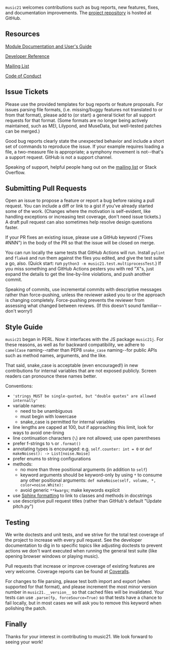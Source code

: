 `music21` welcomes contributions such as bug reports, new features, fixes, and
documentation improvements. The
[project repository](http://www.github.com/cuthbertLab/music21) is hosted at GitHub.


## Resources ##

[Module Documentation and User's Guide](http://web.mit.edu/music21/doc/index.html)

[Developer Reference](http://web.mit.edu/music21/doc/developerReference/index.html)

[Mailing List](https://groups.google.com/forum/#!forum/music21list)

[Code of Conduct](README.md)


## Issue Tickets ##

Please use the provided templates for bug reports or feature proposals. For issues
parsing file formats, (i.e. missing/buggy features not translated to or from that
format), please add to (or start) a general ticket for all support requests for that format.
(Some formats are no longer being actively maintained, such as MEI, Lilypond, and MuseData,
but well-tested patches can be merged.)

Good bug reports clearly state the unexpected behavior and include a short set of
commands to reproduce the issue. If your example requires loading a file, a two-measure
file is appropriate; a symphony movement is not--that's a support request. GitHub
is not a support channel.

Speaking of support, helpful people hang out on the
[mailing list](https://groups.google.com/forum/#!forum/music21list)
or Stack Overflow.


## Submitting Pull Requests ##

Open an issue to propose a feature or report a bug before raising a pull request.
You can include a diff or link to a gist if you've already started some of the work.
(Changes where the motivation is self-evident, like handling exceptions or increasing
test coverage, don't need issue tickets.) A draft pull request can also sometimes
help resolve design questions faster.

If your PR fixes an existing issue, please use a GitHub keyword ("Fixes #NNN")
in the body of the PR so that the issue will be closed on merge.

You can run locally the same tests that GitHub Actions will run. Install `pylint`
and `flake8` and run them against the files you edited, and give the test suite a go,
also. (Quick start: run `python3 -m music21.test.multiprocessTest`.)
If you miss something and GitHub Actions pesters you with red "X"s, just
expand the details to get the line-by-line violations, and push another commit.

Speaking of commits, use incremental commits with descriptive messages rather
than force-pushing, unless the reviewer asked you to or the approach is changing
completely. Force-pushing prevents the reviewer from assessing what changed between
reviews. (If this doesn't sound familiar--don't worry!)


## Style Guide ##

`music21` began in PERL. Now it interfaces with the JS package `music21j`.
For these reasons, as well as for backward compatibility, we adhere to `camelCase`
naming--rather than PEP8 `snake_case` naming--for public APIs such as method names,
arguments, and the like.

That said, snake_case is acceptable (even encouraged!) in new contributions
for internal variables that are not exposed publicly. Screen readers can
pronounce these names better.

Conventions:

  - `'strings MUST be single-quoted, but "double quotes" are allowed internally'`
  - variable names:
    - need to be unambiguous
    - must begin with lowercase
    - snake_case is permitted for internal variables
  - line lengths are capped at 100, but if approaching this limit, look for ways to avoid one-lining
  - line continuation characters (`\`) are not allowed; use open parentheses
  - prefer f-strings to `%` or `.format()`
  - annotating types is encouraged: e.g. `self.counter: int = 0` or `def makeNoises(): -> List[noise.Noise]`
  - prefer enums to string configurations
  - methods:
    - no more than three positional arguments (in addition to `self`)
    - keyword arguments should be keyword-only by using `*`
      to consume any other positional arguments: `def makeNoise(self, volume, *, color=noise.White):`
    - avoid generic `**kwargs`; make keywords explicit
  - use [Sphinx formatting](http://web.mit.edu/music21/doc/developerReference/documenting.html#documenting-modules-and-classes)
      to link to classes and methods in docstrings
  - use descriptive pull request titles (rather than GitHub's default "Update pitch.py")


## Testing ##

We write doctests and unit tests, and we strive for the total
test coverage of the project to increase with every pull request. See the developer
documentation to dig in to specific topics like adjusting doctests to prevent
actions we don't want executed when running the general test suite (like opening
browser windows or playing music).

Pull requests that increase or improve coverage of existing features are very welcome.
Coverage reports can be found at [Coveralls](https://coveralls.io/github/cuthbertLab/music21).

For changes to file parsing, please test both import and export (when supported for
that format), and please increment the most minor version number in `music21.__version__`
so that cached files will be invalidated. Your tests can use `.parse(fp, forceSource=True)`
so that tests have a chance to fail locally, but in most cases we will ask you to 
remove this keyword when polishing the patch.


## Finally ##

Thanks for your interest in contributing to music21. We look forward to seeing your work!
